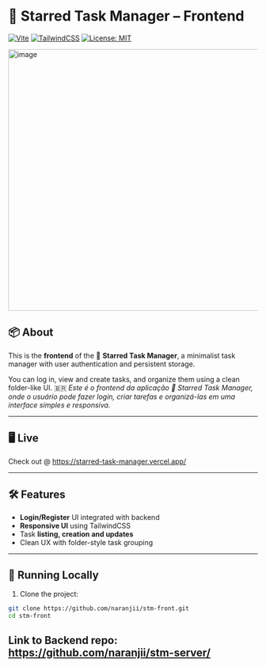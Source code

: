 # 🌟 Starred Task Manager – Frontend

[![Vite](https://img.shields.io/badge/Vite-Frontend-blueviolet?logo=vite)](https://vitejs.dev)
[![TailwindCSS](https://img.shields.io/badge/Tailwind-CSS-38bdf8?logo=tailwindcss)](https://tailwindcss.com)
[![License: MIT](https://img.shields.io/badge/License-MIT-yellow.svg)](LICENSE)

<img width="1192" height="529" alt="image" src="https://github.com/user-attachments/assets/bccf4142-e3dd-4293-ab8d-2f3bf38b9bc8" />


## 📦 About

This is the **frontend** of the 🌟 **Starred Task Manager**, a minimalist task manager with user authentication and persistent storage.

You can log in, view and create tasks, and organize them using a clean folder-like UI.
🇧🇷
_Este é o frontend da aplicação 🌟 Starred Task Manager, onde o usuário pode fazer login, criar tarefas e organizá-las em uma interface simples e responsiva._

---

## 🖥️ Live

Check out @ https://starred-task-manager.vercel.app/

---

## 🛠 Features

- **Login/Register** UI integrated with backend
- **Responsive UI** using TailwindCSS
- Task **listing, creation and updates**
- Clean UX with folder-style task grouping

---

## 🚀 Running Locally

1. Clone the project:
```bash
git clone https://github.com/naranjii/stm-front.git
cd stm-front
```

## Link to Backend repo: https://github.com/naranjii/stm-server/
